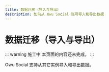 ```yaml
---
title: 数据迁移（导入与导出）
description: 如何从 Owu Social 账号导入和导出数据
---
```


# 数据迁移（导入与导出）

::: warning 施工中
本页面的内容还未完成。
:::

Owu Social 支持从其它实例导入和导出数据。
